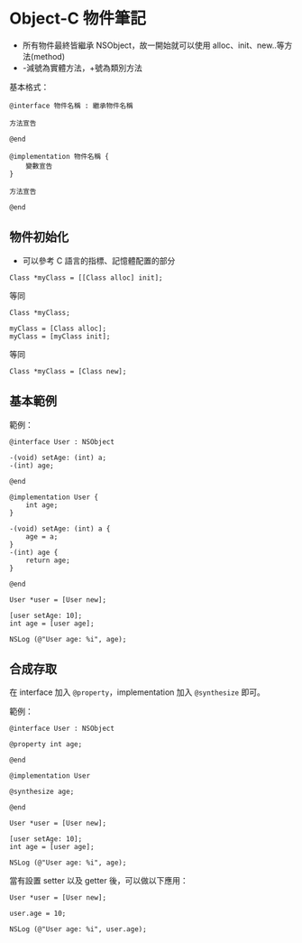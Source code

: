 # Object-C 物件筆記

* 所有物件最終皆繼承 NSObject，故一開始就可以使用 alloc、init、new..等方法(method)
* -減號為實體方法，+號為類別方法

基本格式：

```
@interface 物件名稱 : 繼承物件名稱

方法宣告

@end
```
```
@implementation 物件名稱 {
	變數宣告
}

方法宣告

@end
```

## 物件初始化

* 可以參考 C 語言的指標、記憶體配置的部分

```
Class *myClass = [[Class alloc] init];
```
等同

```
Class *myClass;

myClass = [Class alloc];
myClass = [myClass init];
```
等同

```
Class *myClass = [Class new];
```

## 基本範例

範例：

```
@interface User : NSObject

-(void) setAge: (int) a;
-(int) age;

@end
```

```
@implementation User {
	int age;
}

-(void) setAge: (int) a {
	age = a;
}
-(int) age {
	return age;
}

@end
```

```
User *user = [User new];

[user setAge: 10];
int age = [user age];

NSLog (@"User age: %i", age);
```

## 合成存取

在 interface 加入 `@property`，implementation 加入 `@synthesize` 即可。

範例：

```
@interface User : NSObject

@property int age;

@end
```

```
@implementation User

@synthesize age;

@end
```

```
User *user = [User new];

[user setAge: 10];
int age = [user age];

NSLog (@"User age: %i", age);
```

當有設置 setter 以及 getter 後，可以做以下應用：

```
User *user = [User new];

user.age = 10;

NSLog (@"User age: %i", user.age);
```